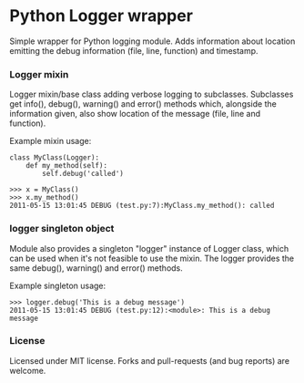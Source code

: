 # Python Logger wrapper

Simple wrapper for Python logging module. Adds information about location
emitting the debug information (file, line, function) and timestamp.

### Logger mixin

Logger mixin/base class adding verbose logging to subclasses.
Subclasses get info(), debug(), warning() and error() methods which, alongside
the information given, also show location of the message (file, line and
function).

Example mixin usage:

    class MyClass(Logger):
        def my_method(self):
            self.debug('called')

    >>> x = MyClass()
    >>> x.my_method()
    2011-05-15 13:01:45 DEBUG (test.py:7):MyClass.my_method(): called

### logger singleton object

Module also provides a singleton "logger" instance of Logger class, which
can be used when it's not feasible to use the mixin. The logger provides
the same debug(), warning() and error() methods.

Example singleton usage:

    >>> logger.debug('This is a debug message')
    2011-05-15 13:01:45 DEBUG (test.py:12):<module>: This is a debug message

### License

Licensed under MIT license. Forks and pull-requests (and bug reports) are welcome.
